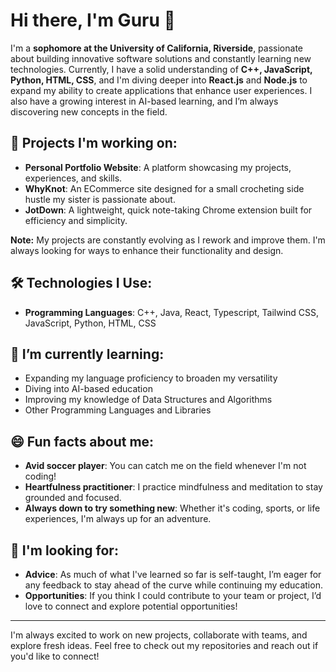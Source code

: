 # Hi there, I'm Guru 👋

I'm a **sophomore at the University of California, Riverside**, passionate about building innovative software solutions and constantly learning new technologies. Currently, I have a solid understanding of **C++, JavaScript, Python, HTML, CSS**, and I'm diving deeper into **React.js** and **Node.js** to expand my ability to create applications that enhance user experiences. I also have a growing interest in AI-based learning, and I’m always discovering new concepts in the field.

## 🔭 Projects I'm working on:
- **Personal Portfolio Website**: A platform showcasing my projects, experiences, and skills.
- **WhyKnot**: An ECommerce site designed for a small crocheting side hustle my sister is passionate about.
- **JotDown**: A lightweight, quick note-taking Chrome extension built for efficiency and simplicity.

**Note:** My projects are constantly evolving as I rework and improve them. I'm always looking for ways to enhance their functionality and design.

## 🛠️ Technologies I Use:
- **Programming Languages**: C++, Java, React, Typescript, Tailwind CSS, JavaScript, Python, HTML, CSS

## 🌱 I’m currently learning:
- Expanding my language proficiency to broaden my versatility
- Diving into AI-based education
- Improving my knowledge of Data Structures and Algorithms
- Other Programming Languages and Libraries

## 😄 Fun facts about me:
- **Avid soccer player**: You can catch me on the field whenever I'm not coding!
- **Heartfulness practitioner**: I practice mindfulness and meditation to stay grounded and focused.
- **Always down to try something new**: Whether it's coding, sports, or life experiences, I'm always up for an adventure.

## 💬 I'm looking for:
- **Advice**: As much of what I've learned so far is self-taught, I’m eager for any feedback to stay ahead of the curve while continuing my education.
- **Opportunities**: If you think I could contribute to your team or project, I’d love to connect and explore potential opportunities!

---

I'm always excited to work on new projects, collaborate with teams, and explore fresh ideas. Feel free to check out my repositories and reach out if you'd like to connect!
